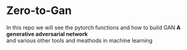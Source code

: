 # Zero-to-Gan
In this repo we will see the pytorch functions and how to build GAN <b>A generative adversarial network </b><br>
and various other tools and meathods in machine learning
